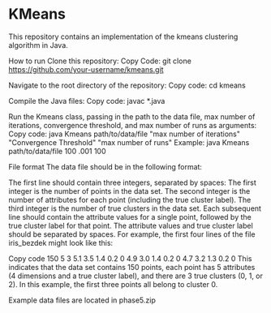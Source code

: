 # KMeans
This repository contains an implementation of the kmeans clustering algorithm in Java.

How to run
Clone this repository:
Copy Code: git clone https://github.com/your-username/kmeans.git

Navigate to the root directory of the repository:
Copy code: cd kmeans

Compile the Java files:
Copy code: javac *.java

Run the Kmeans class, passing in the path to the data file, max number  of iterations, convergence threshold, and max number of runs as arguments:
Copy code: java Kmeans path/to/data/file "max number of iterations" "Convergence Threshold" "max number of runs"
Example: java Kmeans path/to/data/file 100 .001 100

File format
The data file should be in the following format:

The first line should contain three integers, separated by spaces:
The first integer is the number of points in the data set.
The second integer is the number of attributes for each point (including the true cluster label).
The third integer is the number of true clusters in the data set.
Each subsequent line should contain the attribute values for a single point, followed by the true cluster label for that point. The attribute values and true cluster label should be separated by spaces.
For example, the first four lines of the file iris_bezdek might look like this:

Copy code
150 5 3
5.1 3.5 1.4 0.2 0
4.9 3.0 1.4 0.2 0
4.7 3.2 1.3 0.2 0
This indicates that the data set contains 150 points, each point has 5 attributes (4 dimensions and a true cluster label), 
and there are 3 true clusters (0, 1, or 2). In this example, the first three points all belong to cluster 0.

Example data files are located in phase5.zip
